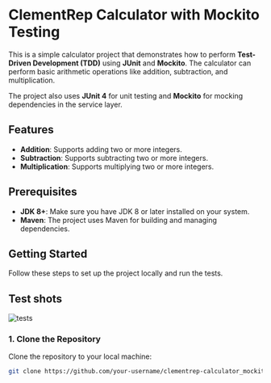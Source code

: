 # ClementRep Calculator with Mockito Testing

This is a simple calculator project that demonstrates how to perform **Test-Driven Development (TDD)** using **JUnit** and **Mockito**. The calculator can perform basic arithmetic operations like addition, subtraction, and multiplication.

The project also uses **JUnit 4** for unit testing and **Mockito** for mocking dependencies in the service layer.

## Features

- **Addition**: Supports adding two or more integers.
- **Subtraction**: Supports subtracting two or more integers.
- **Multiplication**: Supports multiplying two or more integers.

## Prerequisites

- **JDK 8+**: Make sure you have JDK 8 or later installed on your system.
- **Maven**: The project uses Maven for building and managing dependencies.

## Getting Started

Follow these steps to set up the project locally and run the tests.

## Test shots
![tests](https://github.com/user-attachments/assets/e3a92a1e-9c45-4dfd-ae0e-6aa53a6d39b6)


### 1. Clone the Repository

Clone the repository to your local machine:

```bash
git clone https://github.com/your-username/clementrep-calculator_mockito_testing.git
